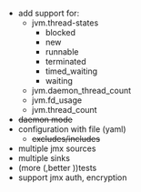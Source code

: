 
* add support for:
  * jvm.thread-states
    * blocked
    * new
    * runnable
    * terminated
    * timed_waiting
    * waiting
  * jvm.daemon_thread_count
  * jvm.fd_usage
  * jvm.thread_count
* ~~daemon mode~~
* configuration with file (yaml)
  * ~~excludes/includes~~
* multiple jmx sources
* multiple sinks
* (more (,better ))tests
* support jmx auth, encryption